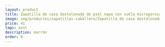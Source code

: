 ```yaml
---
layout: product
title: Zapatilla de casa destalonada de piel napa con suela microporosa 
image: img/productos/zapatillas-caballero/Zapatilla de casa destalonada de piel napa con suela microporosa =41 =azul =marrón.webp
price: 41 
tags: azul 
description: marrón
order: 0
---
```

